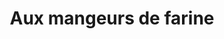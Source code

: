 ---
title: "Aux mangeurs de farine"
url: /faverges-seythenex/aux-mangeurs-de-farine/
shop: boulangerie
---